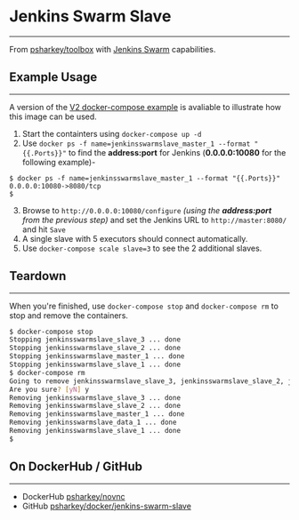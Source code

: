 # Jenkins Swarm Slave
___
From [psharkey/toolbox](https://hub.docker.com/r/psharkey/toolbox/) with [Jenkins Swarm](https://wiki.jenkins-ci.org/display/JENKINS/Swarm+Plugin) capabilities.

## Example Usage
___
A version of the [V2 docker-compose example](https://github.com/psharkey/docker/blob/jenkins-swarm-slave/jenkins-swarm-slave/docker-compose.yml) is avaliable to illustrate how this image can be used.

1. Start the containters using `docker-compose up -d`
2. Use `docker ps -f name=jenkinsswarmslave_master_1 --format "{{.Ports}}"` to find the **address:port** for Jenkins (**0.0.0.0:10080** for the following example)- 
```
$ docker ps -f name=jenkinsswarmslave_master_1 --format "{{.Ports}}"
0.0.0.0:10080->8080/tcp
$
```
3. Browse to `http://0.0.0.0:10080/configure` *(using the **address:port** from the previous step)* and set the Jenkins URL to `http://master:8080/` and hit `Save`
4. A single slave with 5 executors should connect automatically.
5. Use `docker-compose scale slave=3` to see the 2 additional slaves.

## Teardown
___
When you're finished, use `docker-compose stop` and `docker-compose rm` to stop and remove the containers.
```bash
$ docker-compose stop
Stopping jenkinsswarmslave_slave_3 ... done
Stopping jenkinsswarmslave_slave_2 ... done
Stopping jenkinsswarmslave_master_1 ... done
Stopping jenkinsswarmslave_slave_1 ... done
$ docker-compose rm
Going to remove jenkinsswarmslave_slave_3, jenkinsswarmslave_slave_2, jenkinsswarmslave_master_1, jenkinsswarmslave_data_1, jenkinsswarmslave_slave_1
Are you sure? [yN] y
Removing jenkinsswarmslave_slave_3 ... done
Removing jenkinsswarmslave_slave_2 ... done
Removing jenkinsswarmslave_master_1 ... done
Removing jenkinsswarmslave_data_1 ... done
Removing jenkinsswarmslave_slave_1 ... done
$
```
## On DockerHub / GitHub
___
* DockerHub [psharkey/novnc](https://hub.docker.com/r/psharkey/jenkins-swarm-slave/)
* GitHub [psharkey/docker/jenkins-swarm-slave](https://github.com/psharkey/docker/tree/jenkins-swarm-slave/jenkins-swarm-slave)
